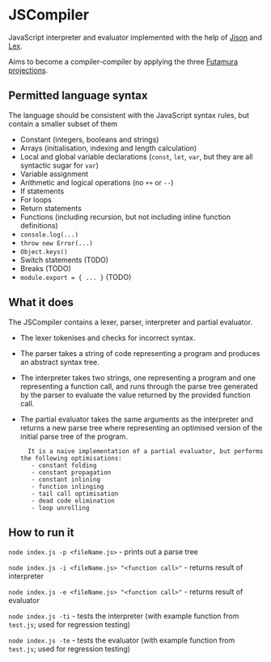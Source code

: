 # JSCompiler

JavaScript interpreter and evaluator implemented with the help of [Jison](https://github.com/zaach/jison) and [Lex](https://github.com/aaditmshah/lexer). 

Aims to become a compiler-compiler by applying the three [Futamura projections](https://en.wikipedia.org/wiki/Partial_evaluation).

## Permitted language syntax
The language should be consistent with the JavaScript syntax rules, but contain a smaller subset of them
* Constant (integers, booleans and strings)
* Arrays (initialisation, indexing and length calculation)
* Local and global variable declarations (`const`, `let`, `var`, but they are all syntactic sugar for `var`)
* Variable assignment
* Arithmetic and logical operations (no `++` or `--`)
* If statements
* For loops
* Return statements
* Functions (including recursion, but not including inline function definitions)
* `console.log(...)`
* `throw new Error(...)`
* `Object.keys()`
* Switch statements (T0DO)
* Breaks (TODO)
* `module.export = { ... }` (TODO)

## What it does
The JSCompiler contains a lexer, parser, interpreter and partial evaluator. 
* The lexer tokenises and checks for incorrect syntax.
* The parser takes a string of code representing a program and produces an abstract syntax tree.
* The interpreter takes two strings, one representing a program and one representing a function call, and runs through the parse tree generated by the parser to evaluate the value returned by the provided function call.
* The partial evaluator takes the same arguments as the interpreter and returns a new parse tree where representing an optimised version of the initial parse tree of the program.

        It is a naive implementation of a partial evaluator, but performs the following optimisations:
         - constant folding
         - constant propagation
         - constant inlining
         - function inlinging
         - tail call optimisation
         - dead code elimination
         - loop unrolling

## How to run it
`node index.js -p <fileName.js>` - prints out a parse tree

`node index.js -i <fileName.js> "<function call>"` - returns result of interpreter

`node index.js -e <fileName.js> "<function call>"` - returns result of evaluator

`node index.js -ti` - tests the interpreter (with example function from `test.js`; used for regression testing)

`node index.js -te` - tests the evaluator (with example function from `test.js`; used for regression testing)
